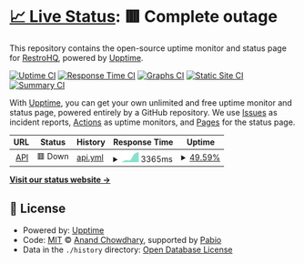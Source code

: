 # [📈 Live Status](https://status.restrohq.us.kg): <!--live status--> **🟥 Complete outage**

This repository contains the open-source uptime monitor and status page for [RestroHQ](restrohq.vercel.app), powered by [Upptime](https://github.com/upptime/upptime).

[![Uptime CI](https://github.com/RestroHQ/upptime/workflows/Uptime%20CI/badge.svg)](https://github.com/RestroHQ/upptime/actions?query=workflow%3A%22Uptime+CI%22)
[![Response Time CI](https://github.com/RestroHQ/upptime/workflows/Response%20Time%20CI/badge.svg)](https://github.com/RestroHQ/upptime/actions?query=workflow%3A%22Response+Time+CI%22)
[![Graphs CI](https://github.com/RestroHQ/upptime/workflows/Graphs%20CI/badge.svg)](https://github.com/RestroHQ/upptime/actions?query=workflow%3A%22Graphs+CI%22)
[![Static Site CI](https://github.com/RestroHQ/upptime/workflows/Static%20Site%20CI/badge.svg)](https://github.com/RestroHQ/upptime/actions?query=workflow%3A%22Static+Site+CI%22)
[![Summary CI](https://github.com/RestroHQ/upptime/workflows/Summary%20CI/badge.svg)](https://github.com/RestroHQ/upptime/actions?query=workflow%3A%22Summary+CI%22)

With [Upptime](https://upptime.js.org), you can get your own unlimited and free uptime monitor and status page, powered entirely by a GitHub repository. We use [Issues](https://github.com/RestroHQ/upptime/issues) as incident reports, [Actions](https://github.com/RestroHQ/upptime/actions) as uptime monitors, and [Pages](https://status.restrohq.us.kg) for the status page.

<!--start: status pages-->
<!-- This summary is generated by Upptime (https://github.com/upptime/upptime) -->
<!-- Do not edit this manually, your changes will be overwritten -->
<!-- prettier-ignore -->
| URL | Status | History | Response Time | Uptime |
| --- | ------ | ------- | ------------- | ------ |
| <img alt="" src="https://icons.duckduckgo.com/ip3/api.restrohq.us.kg.ico" height="13"> [API](https://api.restrohq.us.kg) | 🟥 Down | [api.yml](https://github.com/RestroHQ/upptime/commits/HEAD/history/api.yml) | <details><summary><img alt="Response time graph" src="./graphs/api/response-time-week.png" height="20"> 3365ms</summary><br><a href="https://status.restrohq.us.kg/history/api"><img alt="Response time 2304" src="https://img.shields.io/endpoint?url=https%3A%2F%2Fraw.githubusercontent.com%2FRestroHQ%2Fupptime%2FHEAD%2Fapi%2Fapi%2Fresponse-time.json"></a><br><a href="https://status.restrohq.us.kg/history/api"><img alt="24-hour response time 0" src="https://img.shields.io/endpoint?url=https%3A%2F%2Fraw.githubusercontent.com%2FRestroHQ%2Fupptime%2FHEAD%2Fapi%2Fapi%2Fresponse-time-day.json"></a><br><a href="https://status.restrohq.us.kg/history/api"><img alt="7-day response time 3365" src="https://img.shields.io/endpoint?url=https%3A%2F%2Fraw.githubusercontent.com%2FRestroHQ%2Fupptime%2FHEAD%2Fapi%2Fapi%2Fresponse-time-week.json"></a><br><a href="https://status.restrohq.us.kg/history/api"><img alt="30-day response time 2304" src="https://img.shields.io/endpoint?url=https%3A%2F%2Fraw.githubusercontent.com%2FRestroHQ%2Fupptime%2FHEAD%2Fapi%2Fapi%2Fresponse-time-month.json"></a><br><a href="https://status.restrohq.us.kg/history/api"><img alt="1-year response time 2304" src="https://img.shields.io/endpoint?url=https%3A%2F%2Fraw.githubusercontent.com%2FRestroHQ%2Fupptime%2FHEAD%2Fapi%2Fapi%2Fresponse-time-year.json"></a></details> | <details><summary><a href="https://status.restrohq.us.kg/history/api">49.59%</a></summary><a href="https://status.restrohq.us.kg/history/api"><img alt="All-time uptime 78.46%" src="https://img.shields.io/endpoint?url=https%3A%2F%2Fraw.githubusercontent.com%2FRestroHQ%2Fupptime%2FHEAD%2Fapi%2Fapi%2Fuptime.json"></a><br><a href="https://status.restrohq.us.kg/history/api"><img alt="24-hour uptime 0.00%" src="https://img.shields.io/endpoint?url=https%3A%2F%2Fraw.githubusercontent.com%2FRestroHQ%2Fupptime%2FHEAD%2Fapi%2Fapi%2Fuptime-day.json"></a><br><a href="https://status.restrohq.us.kg/history/api"><img alt="7-day uptime 49.59%" src="https://img.shields.io/endpoint?url=https%3A%2F%2Fraw.githubusercontent.com%2FRestroHQ%2Fupptime%2FHEAD%2Fapi%2Fapi%2Fuptime-week.json"></a><br><a href="https://status.restrohq.us.kg/history/api"><img alt="30-day uptime 78.46%" src="https://img.shields.io/endpoint?url=https%3A%2F%2Fraw.githubusercontent.com%2FRestroHQ%2Fupptime%2FHEAD%2Fapi%2Fapi%2Fuptime-month.json"></a><br><a href="https://status.restrohq.us.kg/history/api"><img alt="1-year uptime 78.46%" src="https://img.shields.io/endpoint?url=https%3A%2F%2Fraw.githubusercontent.com%2FRestroHQ%2Fupptime%2FHEAD%2Fapi%2Fapi%2Fuptime-year.json"></a></details>

<!--end: status pages-->

[**Visit our status website →**](https://status.restrohq.us.kg)

## 📄 License

- Powered by: [Upptime](https://github.com/upptime/upptime)
- Code: [MIT](./LICENSE) © [Anand Chowdhary](https://anandchowdhary.com), supported by [Pabio](https://pabio.com)
- Data in the `./history` directory: [Open Database License](https://opendatacommons.org/licenses/odbl/1-0/)
